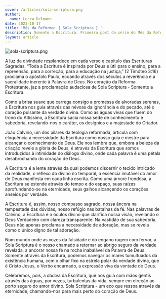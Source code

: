 ```yaml
---
cover: /articles/sola-scriptura.png
author:
  name: Lucca Delmano
date: 2023-10-17
title: 'Mês da Reforma: { Sola Scriptura } '
description: Somente a Escritura. Primeiro post da série do Mês da Reforma
layout: article
---
```


![sola-scriptura.png](/articles/sola-scriptura.png)

A luz da divindade resplandece em cada verso e capítulo das Escrituras Sagradas. “Toda a Escritura é inspirada por Deus e útil para o ensino, para a repreensão, para a correção, para a educação na justiça,” (2 Timóteo 3:16) proclama o apóstolo Paulo, ecoando através dos séculos a reverência e a sacralidade inerente à Palavra de Deus. No coração da Reforma Protestante, jaz a proclamação audaciosa de Sola Scriptura - Somente a Escritura.

Como a brisa suave que carrega consigo a promessa de alvoradas serenas, a Escritura nos guia através das névoas da ignorância e do pecado, até o coração pulsante da verdade divina. Como as águas vivas que fluem do trono do Altíssimo, a Escritura sacia nossa sede de conhecimento e sabedoria, revelando-nos o caráter, os desígnios e a majestade do Criador.

João Calvino, um dos pilares da teologia reformada, articula com eloquência a necessidade da Escritura como nosso guia e mestre para alcançar o conhecimento de Deus. Ele nos lembra que, embora a beleza da criação revele a glória de Deus, é através da Escritura que somos introduzidos à intimidade do diálogo divino, onde cada palavra é uma pétala desabrochando do coração de Deus.

A Escritura é a lente através da qual podemos discernir o tecido intricado da realidade, o reflexo do divino no temporal, a essência imutável do amor de Deus manifesta em cada linha escrita. Como uma árvore frondosa, a Escritura se estende através do tempo e do espaço, suas raízes aprofundando-se na eternidade, seus galhos alcançando os corações anseios por verdade.

A Escritura é, assim, nosso compasso sagrado, nossa âncora na tempestade das dúvidas, nosso refúgio nas batalhas da fé. Nas palavras de Calvino, a Escritura é o óculos divino que clarifica nossa visão, revelando o Deus Verdadeiro com clareza transparente. Na vastidão de sua sabedoria, Deus não apenas proclama a necessidade de adoração, mas se revela como o único digno de tal adoração. 

Num mundo onde as vozes da falsidade e do engano rugem com fervor, a Sola Scriptura é o nosso chamado a retornar ao abrigo seguro da verdade revelada, a ancorar nossa fé na rocha inabalável da Palavra de Deus. Somente através da Escritura, podemos navegar os mares tumultuados da existência humana, com o olhar fixo na estrela polar da verdade divina, que é Cristo Jesus, o Verbo encarnado, a expressão viva da vontade de Deus.

Celebremos, pois, a dádiva da Escritura, que nos guia com mãos gentis através das águas, por vezes, turbulentas da vida, sempre em direção ao porto seguro do amor divino. Sola Scriptura - um eco que ressoa através da eternidade, chamando-nos para mais perto do coração de Deus.